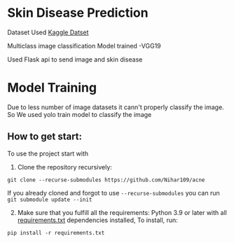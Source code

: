 # Skin Disease Prediction

Dataset Used <a href="https://www.kaggle.com/datasets/shubhamgoel27/dermnet">Kaggle Datset</a>

Multiclass image classification Model trained -VGG19

Used Flask api to send image and skin disease

# Model Training
Due to less number of image datasets it cann't properly classify the image. So We used yolo train model to classify the image


## How to get start:

To use the project start with
1. Clone the repository recursively:

`git clone --recurse-submodules https://github.com/Nihar109/acne`

If you already cloned and forgot to use `--recurse-submodules` you can run `git submodule update --init`

2. Make sure that you fulfill all the requirements: Python 3.9 or later with all [requirements.txt](https://github.com/Nihar109/acne/requirements.txt) dependencies installed, To install, run:

`pip install -r requirements.txt`
